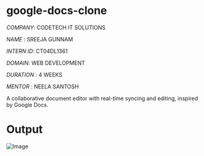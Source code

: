 # google-docs-clone
*COMPANY*: CODETECH IT SOLUTIONS

*NAME* : SREEJA GUNNAM

*INTERN ID*: CT04DL1361

*DOMAIN*: WEB DEVELOPMENT

*DURATION* : 4 WEEKS

*MENTOR* : NEELA SANTOSH

A collaborative document editor with real-time syncing and editing, inspired by Google Docs.

# Output

![Image](https://github.com/user-attachments/assets/c5d619fd-06b0-4b61-a2dc-e86f115edad8)
